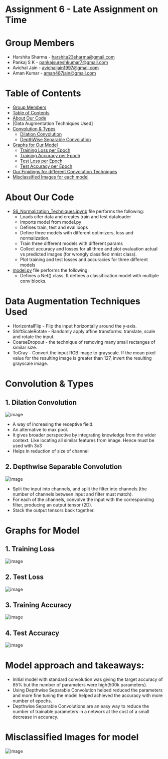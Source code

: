 # Assignment 6 - Late Assignment on Time

# Group Members
- Harshita Sharma - harshita23sharma@gmail.com
- Pankaj S K - pankajsureshkumar7@gmail.com
- Avichal Jain - avichaljain1997@gmail.com
- Aman Kumar - aman487jain@gmail.com

# Table of Contents
- [Group Members](https://github.com/amanjain487/tsai-eva6/blob/main/Assignments/S7/README.md#group-members)
- [Table of Contents](https://github.com/amanjain487/tsai-eva6/tree/main/Assignments/S7#table-of-contents)
- [About Our Code](https://github.com/amanjain487/tsai-eva6/tree/main/Assignments/S7#about-our-code)
- [Data Augmentation Techniques Used]
- [Convolution & Types](https://github.com/amanjain487/tsai-eva6/tree/main/Assignments/S6#normalization--types)
    - [Dilation Convolution](https://github.com/amanjain487/tsai-eva6/tree/main/Assignments/S6#1-batch-normalization)
    - [DepthWise Separable Convolution](https://github.com/amanjain487/tsai-eva6/tree/main/Assignments/S7#2-layer-normalization)
- [Graphs for Our Model](https://github.com/amanjain487/tsai-eva6/tree/main/Assignments/S6#graphs-for-models-with-different-normalization-and-regularization)
    - [Training Loss per Epoch](https://github.com/amanjain487/tsai-eva6/tree/main/Assignments/S6#1-training-loss)
    - [Training Accuracy per Epoch](https://github.com/amanjain487/tsai-eva6/tree/main/Assignments/S6#3-training-accuracy)
    - [Test Loss per Epoch](https://github.com/amanjain487/tsai-eva6/tree/main/Assignments/S6#2-test-loss)
    - [Test Accuracy per Epoch](https://github.com/amanjain487/tsai-eva6/tree/main/Assignments/S6#4-test-accuracy)
- [Our Finidings for different Convolution Techniques](https://github.com/amanjain487/tsai-eva6/tree/main/Assignments/S6#our-finidings-for-different-normalization-techniques)
- [Misclassified Images for each model](https://github.com/amanjain487/tsai-eva6/tree/main/Assignments/S6#misclassified-images-for-each-model)
    
# About Our Code
- [S6_Normalization_Techniques.ipynb](https://github.com/amanjain487/tsai-eva6/blob/main/Assignments/S7/S7_Convolution_Techniques.ipynb) file performs the following:
    - Loads cifer data and creates train and test dataloader
    - Imports model from model.py
    - Defines train, test and eval loops
    - Define three models with different optimizers, loss and normalization.
    - Train three different models with different params
    - Collect accuracy and losses for all three and plot evaluation actual vs predicted images (for wrongly classified mnist class).
    - Plot training and test losses and accuracies for three different models
- [model.py](https://github.com/amanjain487/tsai-eva6/blob/main/Assignments/S7/model.py) file performs the following:
    - Defines a Net() class. It defines a classification model with multiple conv blocks.

# Data Augmentation Techniques Used
- HorizontalFlip - Flip the input horizontally around the y-axis.
- ShiftScaleRotate - Randomly apply affine transforms: translate, scale and rotate the input.
- CoarseDropout - the technique of removing many small rectanges of similar size.
- ToGray - Convert the input RGB image to grayscale. If the mean pixel value for the resulting image is greater than 127, invert the resulting grayscale image.

# Convolution & Types
## 1. Dilation Convolution
![image](https://user-images.githubusercontent.com/16293041/122604966-68fbc600-d094-11eb-80b2-c4a220865ee0.png)
- A way of increasing the receptive field.
- An alternative to max pool.
- It gives broader perspective by integrating knowledge from the wider context. Like locating all similar features from image. Hence must be used with 3x3
- Helps in reduction of size of channel
## 2. Depthwise Separable Convolution
![image](https://user-images.githubusercontent.com/16293041/122604869-42d62600-d094-11eb-9594-aef642247f9c.png)
- Split the input into channels, and split the filter into channels (the number of channels between input and filter must match).
- For each of the channels, convolve the input with the corresponding filter, producing an output tensor (2D).
- Stack the output tensors back together.


# Graphs for Model
## 1. Training Loss
![image](https://user-images.githubusercontent.com/46129975/121721414-dd1cf380-cb01-11eb-9736-f061e4d3eace.png)

## 2. Test Loss
![image](https://user-images.githubusercontent.com/46129975/121721348-cb3b5080-cb01-11eb-992d-23ba3751d8a8.png)

## 3. Training Accuracy
![image](https://user-images.githubusercontent.com/46129975/121721399-d8583f80-cb01-11eb-98fc-56b7ab668685.png)

## 4. Test Accuracy
![image](https://user-images.githubusercontent.com/46129975/121721369-d0989b00-cb01-11eb-8815-3ecaa70148cc.png)

# Model approach and takeaways:
- Initial model with standard convolution was giving the target accuracy of 85% but the number of parameters were high(500k parameters).
- Using Depthwise Separable Convolution helped reduced the parameters and more fine tuning the model helped achieved the accuracy with more number of epochs.
- Depthwise Separable Convolutions are an easy way to reduce the number of trainable parameters in a network at the cost of a small decrease in accuracy.

# Misclassified Images for model
![image](https://user-images.githubusercontent.com/46129975/121723564-4a318880-cb04-11eb-89d5-8fba9584c59e.png)
